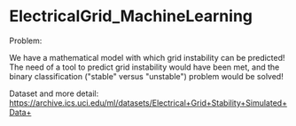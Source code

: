 # ElectricalGrid_MachineLearning
Problem:

We have a mathematical model with which grid instability can be predicted! The need of a tool to predict grid instability would have been met, and the binary classification ("stable" versus "unstable") problem would be solved!

Dataset and more detail:
https://archive.ics.uci.edu/ml/datasets/Electrical+Grid+Stability+Simulated+Data+

